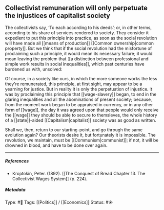 ## Collectivist remuneration will only perpetuate the injustices of capitalist society  # 

The collectivists say, ‘To each according to his deeds’; or, in other terms, according to his share of services rendered to society. They consider it expedient to put this principle into practice, as soon as the social revolution will have made all [[means of production]] [[Common ownership|common property]]. But we think that if the social revolution had the misfortune of proclaiming such a principle, it would mean its necessary failure; it would mean leaving the problem that [[a distinction between professional and simple work results in social inequalities]], which past centuries have burdened us with, unsolved: 

Of course, in a society like ours, in which the more someone works the less they're remunerated, this principle, at first sight, may appear to be a yearning for justice. But in reality it is only the perpetuation of injustice. It was by proclaiming this principle that [[wage-slavery]] began, to end in the glaring inequalities and all the abominations of present society; because, from the moment work began to be appraised in currency, or in any other form of [[wage]], the day it was agreed upon that people would only receive the [[wage]] they should be able to secure to themsleves, the whole history of a [[state]]-aided [[Capitalism|capitalist]] society was as good as written.

Shall we, then, return to our starting-point, and go through the same evolution again? Our theorists desire it, but fortunately it is impossible. The revolution, we maintain, must be [[Communism|communist]]; if not, it will be drowned in blood, and have to be done over again.

___

##### References

- Kroptokin, Peter. (1892). [[The Conquest of Bread Chapter 13. The Collectivist Wages System]] (p. 224).

##### Metadata

Type: #🔴 
Tags: [[Politics]] / [[Economics]] 
Status: #☀️ 